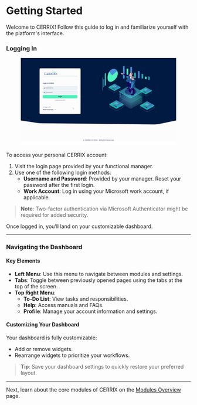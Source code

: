 # Getting Started

Welcome to CERRIX! Follow this guide to log in and familiarize yourself with the platform's interface.

### Logging In

<figure><img src="../.gitbook/assets/logging_in_page_screenshot_2 (1).jpg" alt=""><figcaption></figcaption></figure>

To access your personal CERRIX account:

1. Visit the login page provided by your functional manager.
2. Use one of the following login methods:
   * **Username and Password**: Provided by your manager. Reset your password after the first login.
   * **Work Account**: Log in using your Microsoft work account, if applicable.

> **Note**: Two-factor authentication via Microsoft Authenticator might be required for added security.

Once logged in, you’ll land on your customizable dashboard.

***

### Navigating the Dashboard

#### Key Elements

* **Left Menu**: Use this menu to navigate between modules and settings.
* **Tabs**: Toggle between previously opened pages using the tabs at the top of the screen.
* **Top Right Menu**:
  * **To-Do List**: View tasks and responsibilities.
  * **Help**: Access manuals and FAQs.
  * **Profile**: Manage your account information and settings.

#### Customizing Your Dashboard

Your dashboard is fully customizable:

* Add or remove widgets.
* Rearrange widgets to prioritize your workflows.

> **Tip**: Save your dashboard settings to quickly restore your preferred layout.

***

Next, learn about the core modules of CERRIX on the [Modules Overview](modules-overview/) page.
